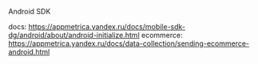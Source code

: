 Android SDK

docs: https://appmetrica.yandex.ru/docs/mobile-sdk-dg/android/about/android-initialize.html
ecommerce: https://appmetrica.yandex.ru/docs/data-collection/sending-ecommerce-android.html